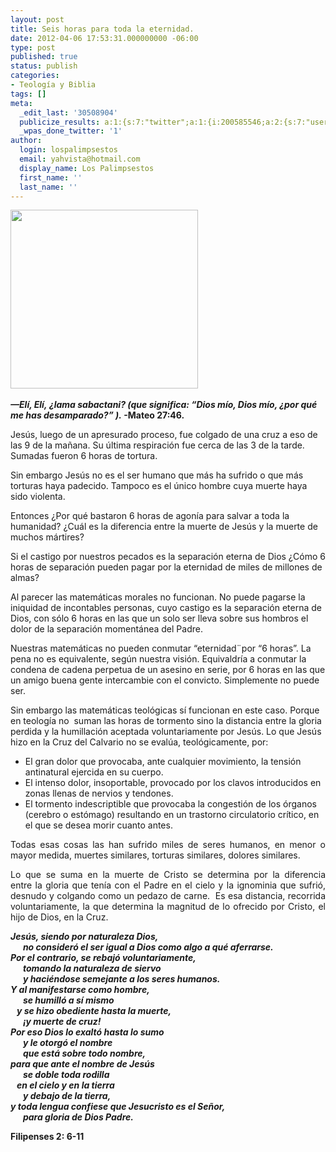 ```yaml
---
layout: post
title: Seis horas para toda la eternidad.
date: 2012-04-06 17:53:31.000000000 -06:00
type: post
published: true
status: publish
categories:
- Teología y Biblia
tags: []
meta:
  _edit_last: '30508904'
  publicize_results: a:1:{s:7:"twitter";a:1:{i:200585546;a:2:{s:7:"user_id";s:11:"Interludios";s:7:"post_id";s:18:"188323574807928832";}}}
  _wpas_done_twitter: '1'
author:
  login: lospalimpsestos
  email: yahvista@hotmail.com
  display_name: Los Palimpsestos
  first_name: ''
  last_name: ''
---
```

<p><strong><em><a href="http://lospalimpsestos.files.wordpress.com/2012/04/jesusenlacruz5b35d1.jpg"><img class="aligncenter size-medium wp-image-217" title="jesusenlacruz5b35d" src="{{ site.baseurl }}/assets/jesusenlacruz5b35d1.jpg" alt="" width="300" height="286" /></a> </em></strong></p>
<p><strong><em>—Elí, Elí, ¿lama sabactani? (que significa: “Dios mío, Dios mío, ¿por qué me has desamparado?” )</em><em>.</em> -Mateo 27:46. </strong></p>
<p>Jesús, luego de un apresurado proceso, fue colgado de una cruz a eso de las 9 de la mañana. Su última respiración fue cerca de las 3 de la tarde. Sumadas fueron 6 horas de tortura.</p>
<p>Sin embargo Jesús no es el ser humano que más ha sufrido o que más torturas haya padecido. Tampoco es el único hombre cuya muerte haya sido violenta.</p>
<p>Entonces ¿Por qué bastaron 6 horas de agonía para salvar a toda la humanidad? ¿Cuál es la diferencia entre la muerte de Jesús y la muerte de muchos mártires?</p>
<p>Si el castigo por nuestros pecados es la separación eterna de Dios ¿Cómo 6 horas de separación pueden pagar por la eternidad de miles de millones de almas?</p>
<p>Al parecer las matemáticas morales no funcionan. No puede pagarse la iniquidad de incontables personas, cuyo castigo es la separación eterna de Dios, con sólo 6 horas en las que un solo ser lleva sobre sus hombros el dolor de la separación momentánea del Padre.</p>
<p>Nuestras matemáticas no pueden conmutar “eternidad¨por “6 horas”. La pena no es equivalente, según nuestra visión. Equivaldría a conmutar la condena de cadena perpetua de un asesino en serie, por 6 horas en las que un amigo buena gente intercambie con el convicto. Simplemente no puede ser.</p>
<p>Sin embargo las matemáticas teológicas sí funcionan en este caso. Porque en teología no  suman las horas de tormento sino la distancia entre la gloria perdida y la humillación aceptada voluntariamente por Jesús. Lo que Jesús hizo en la Cruz del Calvario no se evalúa, teológicamente, por:</p>
<ul>
<li>El gran dolor que provocaba, ante cualquier movimiento, la tensión antinatural ejercida en su cuerpo.</li>
<li>El intenso dolor, insoportable, provocado por los clavos introducidos en zonas llenas de nervios y tendones.</li>
<li>El tormento indescriptible que provocaba la congestión de los órganos (cerebro o estómago) resultando en un trastorno circulatorio crítico, en el que se desea morir cuanto antes.</li>
</ul>
<p align="JUSTIFY">Todas esas cosas las han sufrido miles de seres humanos, en menor o mayor medida, muertes similares, torturas similares, dolores similares.</p>
<p align="JUSTIFY">Lo que se suma en la muerte de Cristo se determina por la diferencia entre la gloria que tenía con el Padre en el cielo y la ignominia que sufrió, desnudo y colgando como un pedazo de carne.  Es esa distancia, recorrida voluntariamente, la que determina la magnitud de lo ofrecido por Cristo, el hijo de Dios, en la Cruz.</p>
<p align="JUSTIFY"><em><strong>Jesús, siendo por naturaleza Dios, </strong></em><br />
<em><strong>      no consideró el ser igual a Dios como algo a qué aferrarse. </strong></em><br />
<em><strong>Por el contrario, se rebajó voluntariamente, </strong></em><br />
<em><strong>      tomando la naturaleza de siervo </strong></em><br />
<em><strong>      y haciéndose semejante a los seres humanos. </strong></em><br />
<em><strong>Y al manifestarse como hombre, </strong></em><br />
<em><strong>      se humilló a sí mismo </strong></em><br />
<em><strong>   y se hizo obediente hasta la muerte, </strong></em><br />
<em><strong>      ¡y muerte de cruz! </strong></em><br />
<em><strong>Por eso Dios lo exaltó hasta lo sumo </strong></em><br />
<em><strong>      y le otorgó el nombre </strong></em><br />
<em><strong>      que está sobre todo nombre, </strong></em><br />
<em><strong>para que ante el nombre de Jesús </strong></em><br />
<em><strong>      se doble toda rodilla </strong></em><br />
<em><strong>   en el cielo y en la tierra </strong></em><br />
<em><strong>      y debajo de la tierra, </strong></em><br />
<em><strong>y toda lengua confiese que Jesucristo es el Señor, </strong></em><br />
<em><strong>      para gloria de Dios Padre. </strong></em></p>
<p align="JUSTIFY"><strong>Filipenses 2: 6-11</strong></p>
